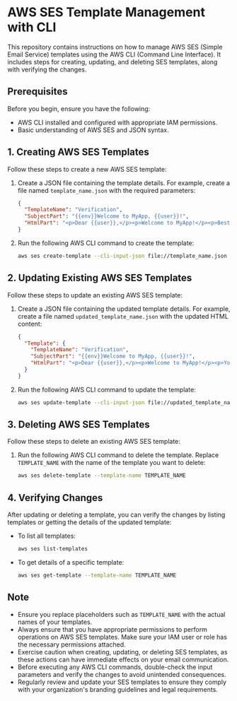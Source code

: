 # AWS SES Template Management with CLI

This repository contains instructions on how to manage AWS SES (Simple Email Service) templates using the AWS CLI (Command Line Interface). It includes steps for creating, updating, and deleting SES templates, along with verifying the changes.

## Prerequisites

Before you begin, ensure you have the following:

- AWS CLI installed and configured with appropriate IAM permissions.
- Basic understanding of AWS SES and JSON syntax.

## 1. Creating AWS SES Templates

Follow these steps to create a new AWS SES template:

1. Create a JSON file containing the template details. For example, create a file named `template_name.json` with the required parameters:

    ```json
    {
      "TemplateName": "Verification",
      "SubjectPart": "{{env}}Welcome to MyApp, {{user}}!",
      "HtmlPart": "<p>Dear {{user}},</p><p>Welcome to MyApp!</p><p>Best regards,</p><p>The MyApp Team</p>"
    }
    ```

2. Run the following AWS CLI command to create the template:

    ```bash
    aws ses create-template --cli-input-json file://template_name.json
    ```

## 2. Updating Existing AWS SES Templates

Follow these steps to update an existing AWS SES template:

1. Create a JSON file containing the updated template details. For example, create a file named `updated_template_name.json` with the updated HTML content:

    ```json
    {
      "Template": {
        "TemplateName": "Verification",
        "SubjectPart": "{{env}}Welcome to MyApp, {{user}}!",
        "HtmlPart": "<p>Dear {{user}},</p><p>Welcome to MyApp!</p><p>Your account is now active.</p><p>Best regards,</p><p>The MyApp Team</p>"
      }
    }
    ```

2. Run the following AWS CLI command to update the template:

    ```bash
    aws ses update-template --cli-input-json file://updated_template_name.json
    ```

## 3. Deleting AWS SES Templates

Follow these steps to delete an existing AWS SES template:

1. Run the following AWS CLI command to delete the template. Replace `TEMPLATE_NAME` with the name of the template you want to delete:

    ```bash
    aws ses delete-template --template-name TEMPLATE_NAME
    ```

## 4. Verifying Changes

After updating or deleting a template, you can verify the changes by listing templates or getting the details of the updated template:

- To list all templates:

    ```bash
    aws ses list-templates
    ```

- To get details of a specific template:

    ```bash
    aws ses get-template --template-name TEMPLATE_NAME
    ```

## Note

- Ensure you replace placeholders such as `TEMPLATE_NAME` with the actual names of your templates.
- Always ensure that you have appropriate permissions to perform operations on AWS SES templates. Make sure your IAM user or role has the necessary permissions attached.
- Exercise caution when creating, updating, or deleting SES templates, as these actions can have immediate effects on your email communication.
- Before executing any AWS CLI commands, double-check the input parameters and verify the changes to avoid unintended consequences.
- Regularly review and update your SES templates to ensure they comply with your organization's branding guidelines and legal requirements.
